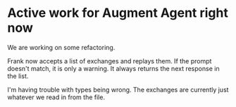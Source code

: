 # Active work for Augment Agent right now

We are working on some refactoring.

Frank now accepts a list of exchanges and replays them. If the prompt doesn't match, it is only a warning.
It always returns the next response in the list.

I'm having trouble with types being wrong. The exchanges are currently just whatever we read in from the file.


